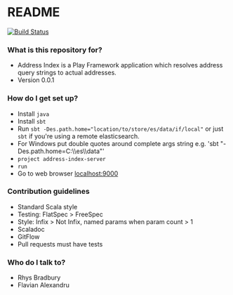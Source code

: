 # README #

[![Build Status](https://travis-ci.com/ONSdigital/address-index-api.svg?token=wrHpQMWmwL6kpsdmycnz&branch=develop)](https://travis-ci.com/ONSdigital/address-index-api)

### What is this repository for? ###

* Address Index is a Play Framework application which resolves address query strings to actual addresses.
* Version 0.0.1

### How do I get set up? ###

* Install `java`
* Install `sbt`
* Run `sbt -Des.path.home="location/to/store/es/data/if/local"` or just `sbt` if you're using a remote elasticsearch.
* For Windows put double quotes around complete args string e.g. 'sbt "-Des.path.home=C:\\\es\\\data"'
* `project address-index-server`
* `run`
* Go to web browser [localhost:9000](localhost:9000)

### Contribution guidelines ###

* Standard Scala style
* Testing: FlatSpec > FreeSpec
* Style: Infix > Not Infix, named params when param count > 1
* Scaladoc
* GitFlow
* Pull requests must have tests

### Who do I talk to? ###

* Rhys Bradbury
* Flavian Alexandru
